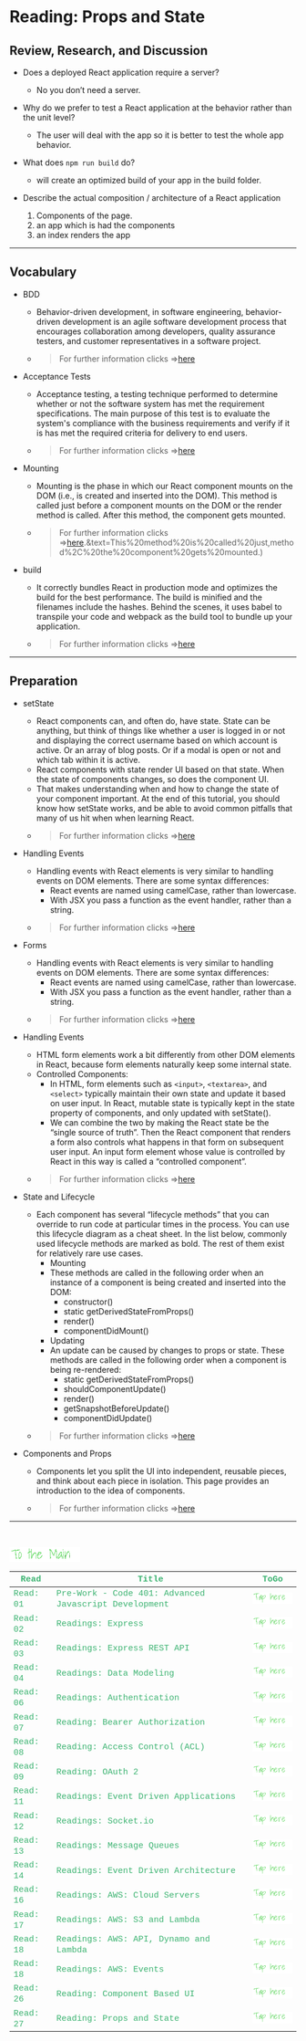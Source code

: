 # Reading: Props and State

## Review, Research, and Discussion

- Does a deployed React application require a server?
  - No you don’t need a server.

- Why do we prefer to test a React application at the behavior rather than the unit level?
  - The user will deal with the app so it is better to test the whole app behavior.

- What does `npm run build` do?
  - will create an optimized build of your app in the build folder.

- Describe the actual composition / architecture of a React application
  1. Components of the page.
  2. an app which is had the components
  3. an index renders the app

---

## Vocabulary

- BDD
  - Behavior-driven development, in software engineering, behavior-driven development is an agile software development process that encourages collaboration among developers, quality assurance testers, and customer representatives in a software project.  
  - > For further information clicks =>[here](https://en.wikipedia.org/wiki/Behavior-driven_development)  

- Acceptance Tests
  - Acceptance testing, a testing technique performed to determine whether or not the software system has met the requirement specifications. The main purpose of this test is to evaluate the system's compliance with the business requirements and verify if it is has met the required criteria for delivery to end users.
  - > For further information clicks =>[here](https://www.tutorialspoint.com/software_testing_dictionary/acceptance_testing.htm#:~:text=Acceptance%20testing%2C%20a%20testing%20technique,for%20delivery%20to%20end%20users.)

- Mounting
  - Mounting is the phase in which our React component mounts on the DOM (i.e., is created and inserted into the DOM). This method is called just before a component mounts on the DOM or the render method is called. After this method, the component gets mounted.
  - > For further information clicks =>[here](https://www.freecodecamp.org/news/how-to-understand-a-components-lifecycle-methods-in-reactjs-e1a609840630/#:~:text=Mounting%20is%20the%20phase%20in,and%20inserted%20into%20the%20DOM).&text=This%20method%20is%20called%20just,method%2C%20the%20component%20gets%20mounted.)

- build
  - It correctly bundles React in production mode and optimizes the build for the best performance. The build is minified and the filenames include the hashes. Behind the scenes, it uses babel to transpile your code and webpack as the build tool to bundle up your application.
  - > For further information clicks =>[here](https://stackoverflow.com/questions/43830866/what-is-npm-run-build-in-create-react-app)

---

## Preparation

- setState
  - React components can, and often do, have state. State can be anything, but think of things like whether a user is logged in or not and displaying the correct username based on which account is active. Or an array of blog posts. Or if a modal is open or not and which tab within it is active.
  - React components with state render UI based on that state. When the state of components changes, so does the component UI.
  - That makes understanding when and how to change the state of your component important. At the end of this tutorial, you should know how setState works, and be able to avoid common pitfalls that many of us hit when when learning React.
  - > For further information clicks =>[here](https://css-tricks.com/understanding-react-setstate/)

- Handling Events
  - Handling events with React elements is very similar to handling events on DOM elements. There are some syntax differences:
    - React events are named using camelCase, rather than lowercase.
    - With JSX you pass a function as the event handler, rather than a string.
  - > For further information clicks =>[here](https://reactjs.org/docs/handling-events.html)

- Forms
  - Handling events with React elements is very similar to handling events on DOM elements. There are some syntax differences:
    - React events are named using camelCase, rather than lowercase.
    - With JSX you pass a function as the event handler, rather than a string.
  - > For further information clicks =>[here](https://reactjs.org/docs/handling-events.html)

- Handling Events
  - HTML form elements work a bit differently from other DOM elements in React, because form elements naturally keep some internal state.
  - Controlled Components:
    - In HTML, form elements such as `<input>`, `<textarea>`, and `<select>` typically maintain their own state and update it based on user input. In React, mutable state is typically kept in the state property of components, and only updated with setState().
    - We can combine the two by making the React state be the “single source of truth”. Then the React component that renders a form also controls what happens in that form on subsequent user input. An input form element whose value is controlled by React in this way is called a “controlled component”.
  - > For further information clicks =>[here](https://reactjs.org/docs/forms.html)

- State and Lifecycle
  - Each component has several “lifecycle methods” that you can override to run code at particular times in the process. You can use this lifecycle diagram as a cheat sheet. In the list below, commonly used lifecycle methods are marked as bold. The rest of them exist for relatively rare use cases.
    - Mounting
    - These methods are called in the following order when an instance of a component is being created and inserted into the DOM:
      - constructor()
      - static getDerivedStateFromProps()
      - render()
      - componentDidMount()
    - Updating
    - An update can be caused by changes to props or state. These methods are called in the following order when a component is being re-rendered:
      - static getDerivedStateFromProps()
      - shouldComponentUpdate()
      - render()
      - getSnapshotBeforeUpdate()
      - componentDidUpdate()
  - > For further information clicks =>[here](https://reactjs.org/docs/react-component.html)

- Components and Props
  - Components let you split the UI into independent, reusable pieces, and think about each piece in isolation. This page provides an introduction to the idea of components. 
  - > For further information clicks =>[here](https://reactjs.org/docs/components-and-props.html)

---
<br>

[<img src="assets/main.gif">](README)
<br>

| <span style="font-family:Courier New; font-size:15px;color:rgb(60, 179, 113)"> **Read** </span> |  <span style="font-family:Courier New; font-size:15px;color:rgb(60, 179, 113)"> **Title** </span>  |   <span style="font-family:Courier New; font-size:15px;color:rgb(60, 179, 113)"> **ToGo** </span>  |
| ----------- | ----------- | ----------- |
| <span style="font-family:Courier New; font-size:15px;color:rgb(60, 179, 113)"> Read: 01 </span>      | <span style="font-family:Courier New; font-size:15px;color:rgb(60, 179, 113)">Pre-Work - Code 401: Advanced Javascript Development</span>       |[<img src="assets/taphere.gif">](class-01)|
| <span style="font-family:Courier New; font-size:15px;color:rgb(60, 179, 113)"> Read: 02 </span>      | <span style="font-family:Courier New; font-size:15px;color:rgb(60, 179, 113)">Readings: Express</span>       |[<img src="assets/taphere.gif">](class-02)|
| <span style="font-family:Courier New; font-size:15px;color:rgb(60, 179, 113)"> Read: 03 </span>      | <span style="font-family:Courier New; font-size:15px;color:rgb(60, 179, 113)">Readings: Express REST API</span>       |[<img src="assets/taphere.gif">](class-03)|
| <span style="font-family:Courier New; font-size:15px;color:rgb(60, 179, 113)"> Read: 04 </span>      | <span style="font-family:Courier New; font-size:15px;color:rgb(60, 179, 113)">Readings: Data Modeling</span>       |[<img src="assets/taphere.gif">](class-04)|
| <span style="font-family:Courier New; font-size:15px;color:rgb(60, 179, 113)"> Read: 06 </span>      | <span style="font-family:Courier New; font-size:15px;color:rgb(60, 179, 113)">Readings: Authentication</span>       |[<img src="assets/taphere.gif">](class-06)|
| <span style="font-family:Courier New; font-size:15px;color:rgb(60, 179, 113)"> Read: 07 </span>      | <span style="font-family:Courier New; font-size:15px;color:rgb(60, 179, 113)">Reading: Bearer Authorization</span>       |[<img src="assets/taphere.gif">](class-07)|
| <span style="font-family:Courier New; font-size:15px;color:rgb(60, 179, 113)"> Read: 08 </span>      | <span style="font-family:Courier New; font-size:15px;color:rgb(60, 179, 113)">Reading: Access Control (ACL)</span>       |[<img src="assets/taphere.gif">](class-08)|
| <span style="font-family:Courier New; font-size:15px;color:rgb(60, 179, 113)"> Read: 09 </span>      | <span style="font-family:Courier New; font-size:15px;color:rgb(60, 179, 113)">Reading: OAuth 2</span>       |[<img src="assets/taphere.gif">](class-09)|
| <span style="font-family:Courier New; font-size:15px;color:rgb(60, 179, 113)"> Read: 11 </span>      | <span style="font-family:Courier New; font-size:15px;color:rgb(60, 179, 113)">Readings: Event Driven Applications</span>       |[<img src="assets/taphere.gif">](class-11)|
| <span style="font-family:Courier New; font-size:15px;color:rgb(60, 179, 113)"> Read: 12 </span>      | <span style="font-family:Courier New; font-size:15px;color:rgb(60, 179, 113)">Readings: Socket.io</span>       |[<img src="assets/taphere.gif">](class-12)|
| <span style="font-family:Courier New; font-size:15px;color:rgb(60, 179, 113)"> Read: 13 </span>      | <span style="font-family:Courier New; font-size:15px;color:rgb(60, 179, 113)">Readings: Message Queues</span>       |[<img src="assets/taphere.gif">](class-13)|
| <span style="font-family:Courier New; font-size:15px;color:rgb(60, 179, 113)"> Read: 14 </span>      | <span style="font-family:Courier New; font-size:15px;color:rgb(60, 179, 113)">Readings: Event Driven Architecture</span>       |[<img src="assets/taphere.gif">](class-14)|
| <span style="font-family:Courier New; font-size:15px;color:rgb(60, 179, 113)"> Read: 16 </span>      | <span style="font-family:Courier New; font-size:15px;color:rgb(60, 179, 113)">Readings: AWS: Cloud Servers</span>       |[<img src="assets/taphere.gif">](class-16)|
| <span style="font-family:Courier New; font-size:15px;color:rgb(60, 179, 113)"> Read: 17 </span>      | <span style="font-family:Courier New; font-size:15px;color:rgb(60, 179, 113)">Readings: AWS: S3 and Lambda</span>       |[<img src="assets/taphere.gif">](class-17)|
| <span style="font-family:Courier New; font-size:15px;color:rgb(60, 179, 113)"> Read: 18 </span>      | <span style="font-family:Courier New; font-size:15px;color:rgb(60, 179, 113)">Readings: AWS: API, Dynamo and Lambda</span>       |[<img src="assets/taphere.gif">](class-18)|
| <span style="font-family:Courier New; font-size:15px;color:rgb(60, 179, 113)"> Read: 18 </span>      | <span style="font-family:Courier New; font-size:15px;color:rgb(60, 179, 113)">Readings: AWS: Events</span>       |[<img src="assets/taphere.gif">](class-19)|
| <span style="font-family:Courier New; font-size:15px;color:rgb(60, 179, 113)"> Read: 26 </span>      | <span style="font-family:Courier New; font-size:15px;color:rgb(60, 179, 113)">Reading: Component Based UI</span>       |[<img src="assets/taphere.gif">](class-26)|
| <span style="font-family:Courier New; font-size:15px;color:rgb(60, 179, 113)"> Read: 27 </span>      | <span style="font-family:Courier New; font-size:15px;color:rgb(60, 179, 113)">Reading: Props and State</span>       |[<img src="assets/taphere.gif">](class-27)|
